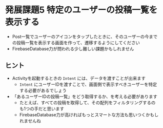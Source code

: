 # 発展課題5 特定のユーザーの投稿一覧を表示する

- Post一覧でユーザーのアイコンをタップしたときに、そのユーザーの今までの投稿一覧を表示する画面を作って、遷移するようにしてください
- FirebaseDatabase力が問われる少し難しい課題かもしれません


## ヒント

- Activityを起動するときの `Intent` には、データを渡すことが出来ます
  - `Intent` にユーザーIDを渡すことで、画面側で表示すべきユーザーを特定する必要があるでしょう
- 「あるユーザーIDの投稿一覧」をどう取得するか、を考える必要があります
  - たとえば、すべての投稿を取得して、その配列をフィルタリングするのも1つの手だと思います
  - FirebaseDatabase力が高ければもっとスマートな方法も思いつくかもしれませんね
